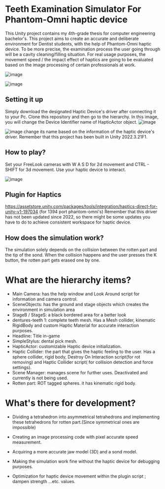 
# Teeth Examination Simulator For Phantom-Omni haptic device

This Unity project contains my 4th-grade thesis for computer engineering bachelor's. This project aims to create an accurate and deliberate environment for Dentist students, with the help of Phantom-Omni haptic device. To be more precise, the examination process the user going through will be a cavity cleaning/filling situation. For real usage purposes, the movement speed / the impact effect of haptics are going to be evaluated based on the image processing of certain professionals at work. 

![image](https://github.com/hyphesus/TeethSim/assets/72172084/5e3cb41e-61a2-49e6-9c12-ae982b2a7cfe)

![image](https://github.com/hyphesus/TeethSim/assets/72172084/29ffc236-6f95-40e0-a049-e5e2ee11f73c)

## Setting it up

Simply download the designated Haptic Device's driver after connecting it to your Pc. Clone this repository and then go to the hierarchy. In this image, you will change the Device Identifier name of HapticActor object.
![image](https://github.com/hyphesus/TeethSim/assets/72172084/cda4d746-2488-48d3-913f-321c2b295486)

![image](https://github.com/hyphesus/TeethSim/assets/72172084/431d22cc-a141-478f-beb0-f714ca7c0a80) 
change its name based on the information of the haptic device's driver. Remember that this project has been built in Unity 2022.3.21F1. 

## How to play?

Set your FreeLook cameras with W A S D for 2d movement and CTRL - SHIFT for 3d movement. Use your haptic device to interact.

![image](https://github.com/hyphesus/TeethSim/assets/72172084/201d0424-ae2b-4bc5-9a6c-c4de2c64b7fe)


## Plugin for Haptics

https://assetstore.unity.com/packages/tools/integration/haptics-direct-for-unity-v1-197034
(for 1394 port phantom-omni's) Remember that this driver has not been updated since 2022, so there might be some updates you have to do to achieve consistent workspace for haptic device.

## How does the simulation work?

The simulation solely depends on the collision between the rotten part and the tip of the sond. When the collision happens and the user presses the K button, the rotten part gets erased one by one. 

# What are the hierarchy items?
- Main Camera: has the help window and Look Around script for information and camera control.
- SceneObjects: has the ground and stage objects which creates the environment in simulation area
- StageB / StageS: a black bordered area for a better look
- dentures-teeth 1: complete teeth mesh. Has a Mesh collider, kinematic RigidBody and custom Haptic Material for accurate interaction purposes.
- Headline: Title in-game
- SimpleStylus: dental pick mesh.
- HapticActor: customizable Haptic device initialization.
- Haptic Collider: the part that gives the haptic feeling to the user. Has a sphere collider, rigid body, Destroy On Interaction script(for rot removing) and Haptic Collider script( for collision detection and force settings).
- Scene Manager: manages scene for further uses. Deactivated and currently is not being used.
- Rotten part: ROT tagged spheres. it has kinematic rigid body.

# What's there for development?

- Dividing a tetrahedron into asymmetrical tetrahedrons and implementing these tetrahedrons for rotten part.(Since symmetrical ones are impossible)

- Creating an image processing code with pixel accurate speed measurement.

- Acquiring a more accurate jaw model (3D) and a sond model.

- Making the simulation work fine without the haptic device for debugging purposes.

- Optimization for haptic device movement within the plugin script ; dampen strength ...etc. values.

  
